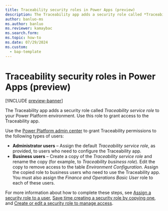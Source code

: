 ```yaml
---
title: Traceability security roles in Power Apps (preview)
description: The Traceability app adds a security role called *Traceability service role* to your Power Platform environment. Use this role to grant access to the Traceability app.
author: banluo-ms
ms.author: banluo
ms.reviewer: kamaybac
ms.search.form: 
ms.topic: how-to
ms.date: 07/29/2024
ms.custom: 
  - bap-template
---
```


# Traceability security roles in Power Apps (preview)

[!INCLUDE [preview-banner](~/../shared-content/shared/preview-includes/preview-banner.md)]
<!-- KFM: Preview until further notice -->

The Traceability app adds a security role called *Traceability service role* to your Power Platform environment. Use this role to grant access to the Traceability app.

Use the [Power Platform admin center](https://admin.powerplatform.microsoft.com) to grant Traceability permissions to the following types of users:

- **Administrator users** – Assign the default *Traceability service role*, as provided, to users who need to configure the Traceability app.
- **Business users** – Create a copy of the *Traceability service role* and rename the copy (for example, to *Traceability business role*). Edit the copy to remove access to the table *Environment Configuration*. Assign the copied role to business users who need to use the Traceability app. You must also assign the *Finance and Operations Basic User* role to each of these users.

For more information about how to complete these steps, see [Assign a security role to a user](/power-platform/admin/assign-security-roles), [Save time creating a security role by copying one](/power-platform/admin/copy-security-role), and [Create or edit a security role to manage access](/power-platform/admin/create-edit-security-role).

